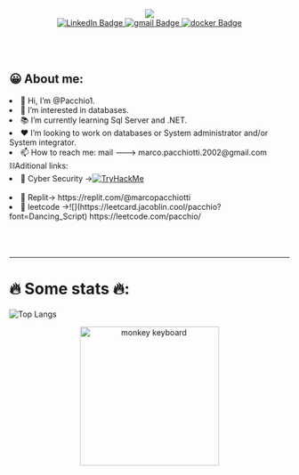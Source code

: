 <div id="header" align="center">
 <img src="https://media.giphy.com/media/scZPhLqaVOM1qG4lT9/giphy.gif"/>
</div>
<div id="badges" style="justify-content:center;align-items:center;"align="center">
  <a href="https://www.linkedin.com/in/marco-pacchiotti-62182423b/">
    <img src="https://img.shields.io/badge/LinkedIn-blue?style=for-the-badge&logo=linkedin&logoColor=white" alt="LinkedIn Badge"/>
  </a>
  <a href="mailto:marco.pacchiotti.2002@gmail.com"">
   <img src="https://img.shields.io/badge/gmail-red?style=for-the-badge&logo=gmail&logoColor=white" alt="gmail Badge"/>
  </a>
  <a href="https://hub.docker.com/u/pacchio1">
    <img src="https://img.shields.io/badge/Docker-blue?style=for-the-badge&logo=docker&logoColor=white" alt="docker Badge"/>
  </a>

</div>
<div align="center">
<img src="https://komarev.com/ghpvc/?username=pacchio1&style=flat-square&color=blueviolet" alt=""/>
</div>
<br><br><br>
<div id="about">
 <h2> 😀 About me:</h2>
 <li>👋 Hi, I’m @Pacchio1.<br/></li>
 <li>👀 I’m interested in databases.<br/></li>
 <li>📚 I’m currently learning Sql Server and .NET.<br/></li>
 <li>❤️ I’m looking to work on databases or System administrator and/or System integrator.<br/></li>
 <li>📫 How to reach me: mail ---> marco.pacchiotti.2002@gmail.com<br/></li>
 ⛓️Aditional links:<br/>
 <li>🤖 Cyber Security -><a href="https://tryhackme.com/p/Monkey420"><img src="https://tryhackme-badges.s3.amazonaws.com/Monkey420.png" alt="TryHackMe"></a></li><br/>
 <li>💼 Replit-> https://replit.com/@marcopacchiotti</li>
 <li>💪 leetcode ->![](https://leetcard.jacoblin.cool/pacchio?font=Dancing_Script) https://leetcode.com/pacchio/</li>
</div>
<br><br><br>
<hr/>

<h1>🔥 Some stats 🔥:</h1>

![Top Langs](https://github-readme-stats.vercel.app/api/top-langs/?username=pacchio1&layout=compact&theme=radical)
<div id="end" align="center">
 <img src="https://media.giphy.com/media/zOvBKUUEERdNm/giphy.gif" alt="monkey keyboard" height="250px"  align="center"/>
</div>

<!--<hr>

<h1>Consistency</h1>
![Anurag's GitHub stats](https://github-readme-stats.vercel.app/api?username=pacchio1&show_icons=true&theme=tokyonight)
![GitHub Streak](http://github-readme-streak-stats.herokuapp.com?user=pacchio1&theme=dark&background=141321)
![Pacchio GitHub stats](https://github-readme-stats.vercel.app/api?username=pacchio1&show_icons=true&theme=radical)
<!--[![Top Langs](https://github-readme-stats.vercel.app/api/top-langs/?username=pacchio1&layout=compact&theme=vision-friendly-dark)]
<img src="https://tryhackme-badges.s3.amazonaws.com/Monkey420.png" alt="TryHackMe">
-->

